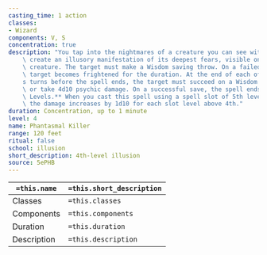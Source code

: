 ```yaml
---
casting_time: 1 action
classes:
- Wizard
components: V, S
concentration: true
description: "You tap into the nightmares of a creature you can see within range and\
    \ create an illusory manifestation of its deepest fears, visible only to that\
    \ creature. The target must make a Wisdom saving throw. On a failed save, the\
    \ target becomes frightened for the duration. At the end of each of the target\u2019\
    s turns before the spell ends, the target must succeed on a Wisdom saving throw\
    \ or take 4d10 psychic damage. On a successful save, the spell ends.\n**At Higher\
    \ Levels.** When you cast this spell using a spell slot of 5th level or higher,\
    \ the damage increases by 1d10 for each slot level above 4th."
duration: Concentration, up to 1 minute
level: 4
name: Phantasmal Killer
range: 120 feet
ritual: false
school: illusion
short_description: 4th-level illusion
source: 5ePHB
---
```


| `=this.name` | `=this.short_description` |
| ------------ | ------------------------- |
| Classes      | `=this.classes`           |
| Components   | `=this.components`        |
| Duration     | `=this.duration`          |
| Description  | `=this.description`       |